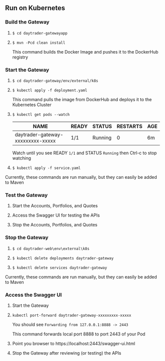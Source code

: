 

## Run on Kubernetes


### Build the Gateway

1.  `$ cd daytrader-gatewayapp`

2.  `$ mvn -Pcd clean install`

    This command builds the Docker Image and pushes it to the DockerHub registry

### Start the Gateway

1.  `$ cd daytrader-gateway/env/external/k8s`

2.  `$ kubectl apply -f deployment.yaml`

    This command pulls the image from DockerHub and deploys it to the Kubernetes Cluster
    
3.  `$ kubectl get pods --watch`
    
    NAME | READY | STATUS | RESTARTS | AGE
    ---- | ----- | ------ | -------- | ---
    daytrader-gateway-xxxxxxxxx-xxxxx | 1/1 | Running | 0 | 6m
    
    Watch until you see READY `1/1` and STATUS `Running` then Ctrl-c to stop watching
    
4.  `$ kubectl apply -f service.yaml`

Currently, these commands are run manually, but they can easily be added to Maven

### Test the Gateway

1.  Start the Accounts, Portfolios, and Quotes

2.  Access the Swagger UI for testing the APIs

3.  Stop the Accounts, Portfolios, and Quotes
    
### Stop the Gateway

1.  `$ cd daytrader-web\env\external\k8s`

1.  `$ kubectl delete deployments daytrader-gateway`

2.  `$ kubectl delete services daytrader-gateway`

Currently, these commands are run manually, but they can easily be added to Maven

### Access the Swagger UI

1.  Start the Gateway

2.  `kubectl port-forward daytrader-gateway-xxxxxxxxx-xxxxx`

    You should see `Forwarding from 127.0.0.1:8888 -> 2443`
    
    This command forwards local port 8888 to port 2443 of your Pod

3.  Point you browser to https://localhost:2443/swagger-ui.html

4.  Stop the Gateway after reviewing (or testing) the APIs

